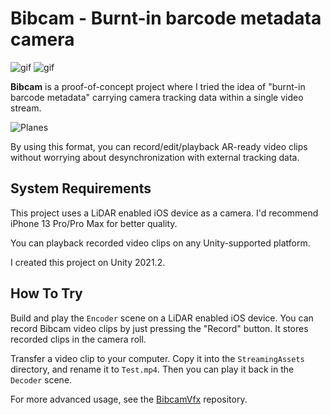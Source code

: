 Bibcam - Burnt-in barcode metadata camera
=========================================

![gif](https://user-images.githubusercontent.com/343936/142789278-4ede7318-e789-4d32-ad99-06ff90e91b20.gif)
![gif](https://user-images.githubusercontent.com/343936/142789286-f7ba3b96-c176-4687-aa58-170f2e166855.gif)

**Bibcam** is a proof-of-concept project where I tried the idea of "burnt-in
barcode metadata" carrying camera tracking data within a single video stream.

![Planes](https://user-images.githubusercontent.com/343936/142789292-9bba9330-0fa0-49f8-b270-9bcefe326278.png)

By using this format, you can record/edit/playback AR-ready video clips without
worrying about desynchronization with external tracking data.

System Requirements
-------------------

This project uses a LiDAR enabled iOS device as a camera. I'd recommend iPhone
13 Pro/Pro Max for better quality.

You can playback recorded video clips on any Unity-supported platform.

I created this project on Unity 2021.2.

How To Try
----------

Build and play the `Encoder` scene on a LiDAR enabled iOS device. You can
record Bibcam video clips by just pressing the "Record" button. It stores
recorded clips in the camera roll.

Transfer a video clip to your computer. Copy it into the `StreamingAssets`
directory, and rename it to `Test.mp4`. Then you can play it back in the
`Decoder` scene.

For more advanced usage, see the [BibcamVfx] repository.

[BibcamVfx]: https://github.com/keijiro/BibcamVfx
